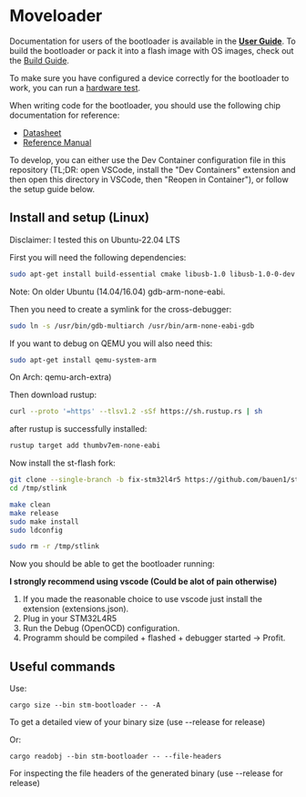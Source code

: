 # Moveloader

Documentation for users of the bootloader is available in the [**User Guide**](doc/User-Guide.md). To build the bootloader or pack it into a flash image with OS images, check out the [Build Guide](doc/Image-Build.md).

To make sure you have configured a device correctly for the bootloader to work, you can run a [hardware test](doc/Hardware-Testing.md).

When writing code for the bootloader, you should use the following chip documentation for reference:

- [Datasheet](https://www.st.com/resource/en/datasheet/stm32l4r5vi.pdf)
- [Reference Manual](https://www.st.com/resource/en/reference_manual/rm0432-stm32l4-series-advanced-armbased-32bit-mcus-stmicroelectronics.pdf)

To develop, you can either use the Dev Container configuration file in this repository (TL;DR: open VSCode, install the "Dev Containers" extension and then open this directory in VSCode, then "Reopen in Container"), or follow the setup guide below.

## Install and setup (Linux)

Disclaimer: I tested this on Ubuntu-22.04 LTS

First you will need the following dependencies:

```sh
sudo apt-get install build-essential cmake libusb-1.0 libusb-1.0-0-dev gdb-multiarch gcc-arm-none-eabi openocd
```

Note: On older Ubuntu (14.04/16.04) gdb-arm-none-eabi.

Then you need to create a symlink for the cross-debugger:
```sh
sudo ln -s /usr/bin/gdb-multiarch /usr/bin/arm-none-eabi-gdb
```

If you want to debug on QEMU you will also need this:

```sh
sudo apt-get install qemu-system-arm
```
On Arch: qemu-arch-extra)

Then download rustup:

```sh
curl --proto '=https' --tlsv1.2 -sSf https://sh.rustup.rs | sh
```

after rustup is successfully installed:

```sh
rustup target add thumbv7em-none-eabi
```

Now install the st-flash fork:

```sh
git clone --single-branch -b fix-stm32l4r5 https://github.com/bauen1/stlink.git /tmp/stlink
cd /tmp/stlink
```

```sh
make clean
make release
sudo make install
sudo ldconfig
```

```sh
sudo rm -r /tmp/stlink
```

Now you should be able to get the bootloader running:

**I strongly recommend using vscode (Could be alot of pain otherwise)**
1. If you made the reasonable choice to use vscode just install the extension (extensions.json).
2. Plug in your STM32L4R5
3. Run the Debug (OpenOCD) configuration.
4. Programm should be compiled + flashed + debugger started -> Profit.


## Useful commands

Use:
```
cargo size --bin stm-bootloader -- -A
```
To get a detailed view of your binary size (use --release for release)

Or:
```
cargo readobj --bin stm-bootloader -- --file-headers
```
For inspecting the file headers of the generated binary (use --release for release)
